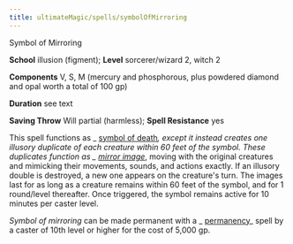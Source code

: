 ```yaml
---
title: ultimateMagic/spells/symbolOfMirroring
---
```

Symbol of Mirroring

**School** illusion (figment); **Level** sorcerer/wizard 2, witch 2

**Components** V, S, M (mercury and phosphorous, plus powdered diamond and opal worth a total of 100 gp)

**Duration** see text

**Saving Throw** Will partial (harmless); **Spell Resistance** yes

This spell functions as _ [symbol of death](spells/symbolOfDeath#_symbol-of-death)_, except it instead creates one illusory duplicate of each creature within 60 feet of the symbol. These duplicates function as _ [mirror image](spells/mirrorImage#_mirror-image)_, moving with the original creatures and mimicking their movements, sounds, and actions exactly. If an illusory double is destroyed, a new one appears on the creature's turn. The images last for as long as a creature remains within 60 feet of the symbol, and for 1 round/level thereafter. Once triggered, the symbol remains active for 10 minutes per caster level.

_Symbol of mirroring_ can be made permanent with a _ [permanency](spells/permanency#_permanency)_ spell by a caster of 10th level or higher for the cost of 5,000 gp.

